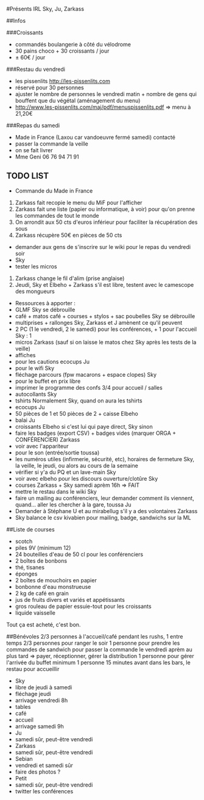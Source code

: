 #Présents IRL
Sky, Ju, Zarkass

##Infos

###Croissants
* commandés boulangerie à côté du vélodrome
* 30 pains choco + 30 croissants / jour
* ± 60€ / jour

###Restau du vendredi 
* les pissenlits http://les-pissenlits.com
* réservé pour 30 personnes
* ajuster le nombre de personnes le vendredi matin + nombre de gens qui bouffent que du végétal (aménagement du menu)
* http://www.les-pissenlits.com/maj/pdf/menuspissenlits.pdf => menu à 21,20€

###Repas du samedi
* Made in France (Laxou car vandoeuvre fermé samedi) contacté
* passer la commande la veille
* on se fait livrer
* Mme Geni 06 76 94 71 91

## TODO LIST
* Commande du Made in France
 1. Zarkass fait recopie le menu du MiF pour l'afficher
 2. Zarkass fait une liste (papier ou informatique, à voir) pour qu'on prenne les commandes de tout le monde
 3. On arrondit aux 50 cts d'euros inférieur pour faciliter la récupération des sous
 4. Zarkass récupère 50€ en pièces de 50 cts

* demander aux gens de s'inscrire sur le wiki pour le repas du vendredi soir
 * Sky
* tester les micros
 1. Zarkass change le fil d'alim (prise anglaise)
 2. Jeudi, Sky et Elbeho + Zarkass s'il est libre, testent avec le camescope des mongueurs
* Ressources à apporter :
 * GLMF
   Sky se débrouille
 * café + matos café + courses + stylos + sac poubelles
   Sky se débrouille
 * multiprises + rallonges
   Sky, Zarkass et J amènent ce qu'il peuvent
 * 2 PC (1 le vendredi, 2 le samedi) pour les conférences, + 1 pour l'accueil
   Sky : 1
 * micros
   Zarkass (sauf si on laisse le matos chez Sky après les tests de la veille)
 * affiches
  * pour les cautions ecocups
    Ju
  * pour le wifi
    Sky
  * fléchage parcours (fpw macarons + espace clopes)
    Sky
  * pour le buffet en prix libre
 * imprimer le programme des confs 3/4 pour accueil / salles
 * autocollants
   Sky
 * tshirts
   Normalement Sky, quand on aura les tshirts
 * ecocups
   Ju
 * 50 pièces de 1 et 50 pièces de 2 + caisse
   Elbeho
 * balai
   Ju
 * croissants
   Elbeho si c'est lui qui paye direct, Sky sinon
* faire les badges (export CSV) + badges vides (marquer ORGA + CONFÉRENCIER)
  Zarkass
* voir avec l'appariteur
 * pour le son (entrée/sortie toussa)
 * les numéros utiles (infirmerie, sécurité, etc), horaires de fermeture
  Sky, la veille, le jeudi, ou alors au cours de la semaine
* vérifier si y'a du PQ et un lave-main
  Sky
* voir avec elbeho pour les discours ouverture/clotûre
  Sky
* courses
  Zarkass + Sky samedi aprèm 16h => FAIT
* mettre le restau dans le wiki
  Sky
* faire un mailing au conférenciers, leur demander comment ils viennent, quand... aller les chercher à la gare, toussa
  Ju
* Demander à Stéphane U et au mirabellug s'il y a des volontaires
  Zarkass
* Sky balance le csv kivabien pour mailing, badge, sandwichs sur la ML

##Liste de courses
* scotch
* piles 9V (minimum 12)
* 24 bouteilles d'eau de 50 cl pour les conférenciers
* 2 boîtes de bonbons
* thé, tisanes
* éponges
* 2 boîtes de mouchoirs en papier
* bonbonne d'eau monstrueuse
* 2 kg de café en grain
* jus de fruits divers et variés et appétissants
* gros rouleau de papier essuie-tout pour les croissants
* liquide vaisselle

Tout ça est acheté, c'est bon.

##Bénévoles
2/3 personnes à l'accueil/café pendant les rushs, 1 entre temps
2/3 personnes pour ranger le soir
1 personne pour prendre les commandes de sandwich pour passer la commande le vendredi aprèm au plus tard => payer, réceptionner, gérer la distribution
1 personne pour gérer l'arrivée du buffet
minimum 1 personne 15 minutes avant dans les bars, le restau pour accueillir
* Sky
 * libre de jeudi à samedi
 * fléchage jeudi
 * arrivage vendredi 8h
  * tables
  * café
  * accueil
 * arrivage samedi 9h
* Ju
 * samedi sûr, peut-être vendredi
* Zarkass
 * samedi sûr, peut-être vendredi
* Sebian
 * vendredi et samedi sûr
 * faire des photos ?
* Petit
 * samedi sûr, peut-être vendredi
 * twitter les conférences


